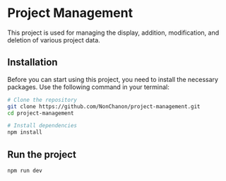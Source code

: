 # Project Management

This project is used for managing the display, addition, modification, and deletion of various project data.

## Installation

Before you can start using this project, you need to install the necessary packages. Use the following command in your terminal:

```bash
# Clone the repository
git clone https://github.com/NonChanon/project-management.git
cd project-management

# Install dependencies
npm install
```

## Run the project

```bash
npm run dev
```
